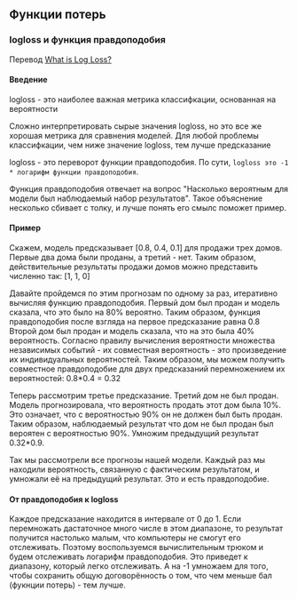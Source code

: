 ## Функции потерь
### logloss и функция правдоподобия
Перевод [What is Log Loss?](https://www.kaggle.com/dansbecker/what-is-log-loss)
#### Введение
logloss - это наиболее важная метрика классифкации, основанная на вероятности

Сложно интерпретировать сырые значения logloss, но это все же хорошая метрика для сравнения моделей. Для любой проблемы классифкации, чем ниже значение logloss, тем лучше предсказание

logloss - это переворот функции правдоподобия. По сути, `logloss это -1 * логарифм функции правдоподобия`.

Функция правдоподобия отвечает на вопрос "Насколько вероятным для модели был наблюдаемый набор результатов". Такое объяснение несколько сбивает с толку, и лучше понять его смылс поможет пример.

#### Пример
Скажем, модель предсказывает [0.8, 0.4, 0.1] для продажи трех домов. Первые два дома были проданы, а третий - нет. Таким образом, действительные результаты продажи домов можно представить численно так: [1, 1, 0]

Давайте пройдемся по этим прогнозам по одному за раз, итеративно вычисляя функцию правдоподобия.
Первый дом был продан и модель сказала, что это было на 80% вероятно. Таким образом, функция правдоподобия после взгляда на первое предсказание равна 0.8
Второй дом был продан и модель сказала, что на это была 40% вероятность. Согласно правилу вычисления вероятности множества независимых событий - их совместная вероятность - это произведение их индивидуальных вероятностей. Таким образом, мы можем получить совместное правдоподобие для двух предсказаний перемножением их вероятностей: 0.8*0.4 = 0.32

Теперь рассмотрим третье предсказание. Третий дом не был продан. Модель прогнозировала, что вероятность продать этот дом была 10%. Это означает, что с вероятностью 90% он не должен был быть продан. Таким образом, наблюдаемый результат что дом не был продан был вероятен с вероятностью 90%. Умножим предыдущий результат 0.32*0.9.

Так мы рассмотрели все прогнозы нашей модели. Каждый раз мы находили вероятность, связанную с фактическим результатом, и умножали её на предыдущий результат. Это и есть правдоподобие.

#### От правдоподобия к logloss
Каждое предсказание находится в интервале от 0 до 1. Если перемножать дастаточное много числе в этом диапазоне, то результат получится настолько малым, что компьютеры не смогут его отслеживать. Поэтому воспользуемся вычислительным трюком и будем отслеживать логарифм правдоподобия. Это приведет к диапазону, который легко отслеживать. А на -1 умножаем для того, чтобы сохранить общую договорённость о том, что чем меньше бал (фукнции потерь) - тем лучше.
